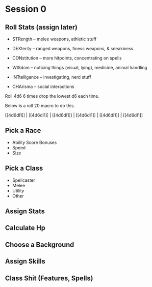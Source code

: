 # Session 0

## Roll Stats (assign later)

* STRength – melee weapons, athletic stuff

* DEXterity – ranged weapons, finess weapons, & sneakiness

* CONstitution – more hitpoints, concentrating on spells

* WISdom – noticing things (visual, lying), medicine, animal handling

* INTtelligence – investigating, nerd stuff

* CHArisma – social interactions

Roll 4d6 6 times drop the lowest d6 each time.

Below is a roll 20 macro to do this.

[[4d6dl1]] | [[4d6dl1]] | [[4d6dl1]] | [[4d6dl1]] | [[4d6dl1]] | [[4d6dl1]]

## Pick a Race

* Ability Score Bonuses
* Speed
* Size

## Pick a Class

* Spellcaster
* Melee
* Utility
* Other

## Assign Stats

## Calculate Hp

## Choose a Background

## Assign Skills

## Class Shit (Features, Spells)

